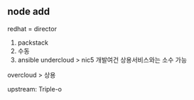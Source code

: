 ## node add
  redhat = director
  1. packstack
  2. 수동
  3. ansible
  undercloud > nic5 개발여건 상용서비스와는 소수 가능
  
  overcloud > 상용
  
  upstream:
  Triple-o 
  
  
  
